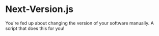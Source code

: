 # Next-Version.js
You're fed up about changing the version of your software manually. A script that does this for you!
